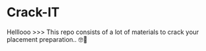# Crack-IT
Helllooo >>> This repo consists of a lot of materials to crack your placement preparation.. 🤓🤙
